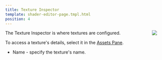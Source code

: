 ```yaml
---
title: Texture Inspector
template: shader-editor-page.tmpl.html
position: 4
---
```


<img src="/images/shader-editor/inspector-pane-texture.png" style="float: right; padding: 20px; padding-top: 0px;"></img>

The Texture Inspector is where textures are configured.

To access a texture's details, select it in the [Assets Pane][7].

- Name - specify the texture's name.

[7]: /shader-editor/window-layout/assets-pane